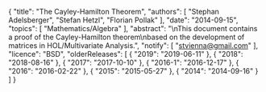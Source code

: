 {
    "title": "The Cayley-Hamilton Theorem",
    "authors": [
        "Stephan Adelsberger",
        "Stefan Hetzl",
        "Florian Pollak"
    ],
    "date": "2014-09-15",
    "topics": [
        "Mathematics/Algebra"
    ],
    "abstract": "\nThis document contains a proof of the Cayley-Hamilton theorem\nbased on the development of matrices in HOL/Multivariate Analysis.",
    "notify": [
        "stvienna@gmail.com"
    ],
    "licence": "BSD",
    "olderReleases": [
        {
            "2019": "2019-06-11"
        },
        {
            "2018": "2018-08-16"
        },
        {
            "2017": "2017-10-10"
        },
        {
            "2016-1": "2016-12-17"
        },
        {
            "2016": "2016-02-22"
        },
        {
            "2015": "2015-05-27"
        },
        {
            "2014": "2014-09-16"
        }
    ]
}